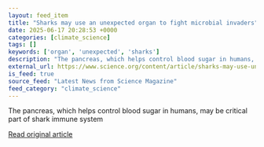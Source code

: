 ```yaml
---
layout: feed_item
title: "Sharks may use an unexpected organ to fight microbial invaders"
date: 2025-06-17 20:28:53 +0000
categories: [climate_science]
tags: []
keywords: ['organ', 'unexpected', 'sharks']
description: "The pancreas, which helps control blood sugar in humans, may be critical part of shark immune system"
external_url: https://www.science.org/content/article/sharks-may-use-unexpected-organ-fight-microbial-invaders
is_feed: true
source_feed: "Latest News from Science Magazine"
feed_category: "climate_science"
---
```


The pancreas, which helps control blood sugar in humans, may be critical part of shark immune system

[Read original article](https://www.science.org/content/article/sharks-may-use-unexpected-organ-fight-microbial-invaders)
